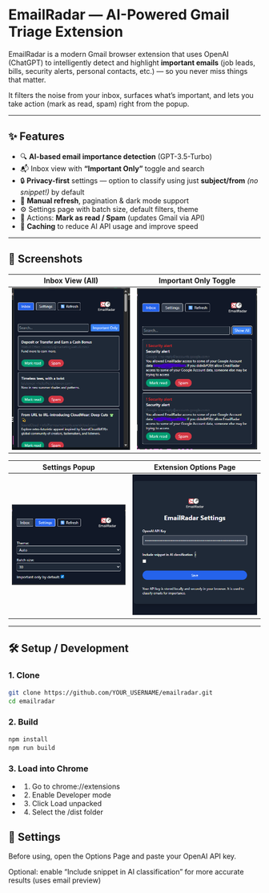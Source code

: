# EmailRadar — AI-Powered Gmail Triage Extension

EmailRadar is a modern Gmail browser extension that uses OpenAI (ChatGPT) to intelligently detect and highlight **important emails** (job leads, bills, security alerts, personal contacts, etc.) — so you never miss things that matter.

It filters the noise from your inbox, surfaces what’s important, and lets you take action (mark as read, spam) right from the popup.

---

## ✨ Features

- 🔍 **AI-based email importance detection** (GPT-3.5-Turbo)
- 📬 Inbox view with **“Important Only”** toggle and search
- 🔒 **Privacy-first** settings — option to classify using just **subject/from** *(no snippet!)* by default
- 🔁 **Manual refresh**, pagination & dark mode support
- ⚙️ Settings page with batch size, default filters, theme
- 📩 Actions: **Mark as read / Spam** (updates Gmail via API)
- 🧠 **Caching** to reduce AI API usage and improve speed

---

## 📸 Screenshots

| Inbox View (All)                | Important Only Toggle           |
|--------------------------------|---------------------------------|
| ![](screenshots/all-emails.png)     | ![](screenshots/emails-important.png)   |

| Settings Popup                 | Extension Options Page          |
|--------------------------------|---------------------------------|
| ![](screenshots/settings.png)  | ![](screenshots/options.png)     |


---

## 🛠️ Setup / Development

### 1. Clone

```bash
git clone https://github.com/YOUR_USERNAME/emailradar.git
cd emailradar
```

### 2. Build

```bash
npm install
npm run build
```

### 3. Load into Chrome

- 1. Go to chrome://extensions
- 2. Enable Developer mode
- 3. Click Load unpacked
- 4. Select the /dist folder


## 🔧 Settings

Before using, open the Options Page and paste your OpenAI API key.

Optional: enable “Include snippet in AI classification” for more accurate results (uses email preview)
